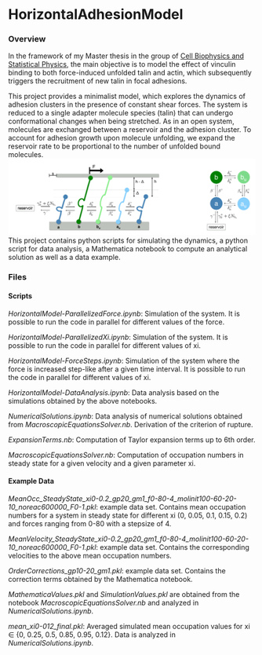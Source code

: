# HorizontalAdhesionModel

### Overview

In the framework of my Master thesis in the group of [Cell Biophysics and Statistical Physics](https://www.biostatphys.vetmed.uni-muenchen.de/index.html), the main objective is to model the effect  of vinculin binding to both force-induced unfolded talin and actin, which subsequently
triggers the recruitment of new talin in focal adhesions.

This project provides a minimalist model, which explores the dynamics of adhesion clusters in the presence of constant shear forces. The system is reduced to a single adapter molecule species (talin) that can undergo conformational changes  when being stretched. As in an open system, molecules are exchanged between a reservoir
and the adhesion cluster. To account for adhesion growth upon molecule unfolding, we expand the reservoir rate to be proportional to the number of unfolded bound molecules.
![ Sketch of the horizontal model.](HorizontalModel2.png) 
This project contains python scripts for simulating the dynamics, a python script for data analysis, a Mathematica notebook to compute an analytical solution as well as a data example.

### Files
#### Scripts
*HorizontalModel-ParallelizedForce.ipynb*: 
Simulation of the system. It is possible to run the code in parallel for different values of the force.

*HorizontalModel-ParallelizedXi.ipynb*:
Simulation of the system. It is possible to run the code in parallel for different values of xi.

*HorizontalModel-ForceSteps.ipynb*:
Simulation of the system where the force is increased step-like after a given time interval. It is possible to run the code in parallel for different values of xi.

*HorizontalModel-DataAnalysis.ipynb*:
Data analysis based on the simulations obtained by the above notebooks.

*NumericalSolutions.ipynb*:
Data analysis of numerical solutions obtained from *MacroscopicEquationsSolver.nb*. Derivation of the criterion of rupture.

*ExpansionTerms.nb*:
Computation of Taylor expansion terms up to 6th order.

*MacroscopicEquationsSolver.nb*:
Computation of occupation numbers in steady state for a given velocity and a given parameter xi.

#### Example Data
*MeanOcc_SteadyState_xi0-0.2_gp20_gm1_f0-80-4_molinit100-60-20-10_noreac600000_F0-1.pkl*:
example data set. Contains mean occupation numbers for a system in steady state for different xi (0, 0.05, 0.1, 0.15, 0.2) and forces ranging from 0-80 with a stepsize of 4.

*MeanVelocity_SteadyState_xi0-0.2_gp20_gm1_f0-80-4_molinit100-60-20-10_noreac600000_F0-1.pkl*:
example data set. Contains the corresponding velocities to the above mean occupation numbers.

*OrderCorrections_gp10-20_gm1.pkl*:
example data set. Contains the correction terms obtained by the Mathematica notebook.

*MathematicaValues.pkl* and *SimulationValues.pkl* are obtained from the notebook *MacroscopicEquationsSolver.nb* and analyzed in *NumericalSolutions.ipynb*.

*mean_xi0-012_final.pkl*:
Averaged simulated mean occupation values for xi $\in$ {0, 0.25, 0.5, 0.85, 0.95, 0.12}. Data is analyzed in *NumericalSolutions.ipynb*.